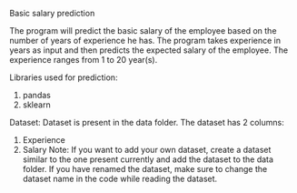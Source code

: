Basic salary prediction

The program will predict the basic salary of the employee based on the number of years of experience he has. 
The program takes experience in years as input and then predicts the expected salary of the employee. The experience ranges from 1 to 20 year(s).

Libraries used for prediction:
1. pandas
2. sklearn

Dataset:
Dataset is present in the data folder. The dataset has 2 columns:
1. Experience
2. Salary
Note: If you want to add your own dataset, create a dataset similar to the one present currently and add the dataset to the data folder. If you have renamed the dataset, make sure to change the dataset name in the code while reading the dataset.
